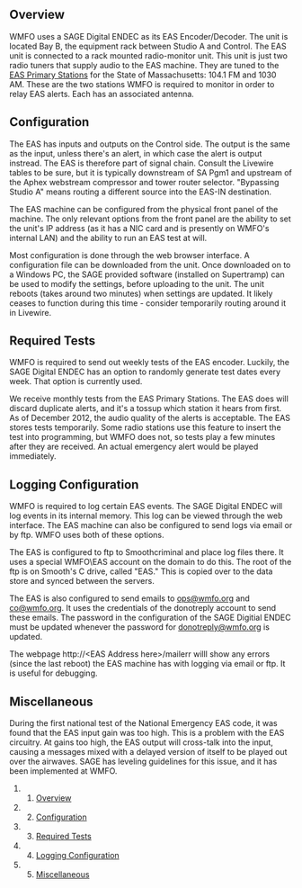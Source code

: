 Overview
--------

WMFO uses a SAGE Digital ENDEC as its EAS Encoder/Decoder. The unit is located Bay B, the equipment rack between Studio A and Control. The EAS unit is connected to a rack mounted radio-monitor unit. This unit is just two radio tuners that supply audio to the EAS machine. They are tuned to the [EAS Primary Stations](http://www.mass.gov/eopss/home-sec-emerg-resp/emergency-info/threat-level/emergency-alert-system-eas-for-massachusetts.html "http://www.mass.gov/eopss/home-sec-emerg-resp/emergency-info/threat-level/emergency-alert-system-eas-for-massachusetts.html") for the State of Massachusetts: 104.1 FM and 1030 AM. These are the two stations WMFO is required to monitor in order to relay EAS alerts. Each has an associated antenna.

Configuration
-------------

The EAS has inputs and outputs on the Control side. The output is the same as the input, unless there's an alert, in which case the alert is output instread. The EAS is therefore part of signal chain. Consult the Livewire tables to be sure, but it is typically downstream of SA Pgm1 and upstream of the Aphex webstream compressor and tower router selector. "Bypassing Studio A" means routing a different source into the EAS-IN destination.

The EAS machine can be configured from the physical front panel of the machine. The only relevant options from the front panel are the ability to set the unit's IP address (as it has a NIC card and is presently on WMFO's internal LAN) and the ability to run an EAS test at will.

Most configuration is done through the web browser interface. A configuration file can be downloaded from the unit. Once downloaded on to a Windows PC, the SAGE provided software (installed on Supertramp) can be used to modify the settings, before uploading to the unit. The unit reboots (takes around two minutes) when settings are updated. It likely ceases to function during this time - consider temporarily routing around it in Livewire.

Required Tests
--------------

WMFO is required to send out weekly tests of the EAS encoder. Luckily, the SAGE Digital ENDEC has an option to randomly generate test dates every week. That option is currently used.

We receive monthly tests from the EAS Primary Stations. The EAS does will discard duplicate alerts, and it's a tossup which station it hears from first. As of December 2012, the audio quality of the alerts is acceptable. The EAS stores tests temporarily. Some radio stations use this feature to insert the test into programming, but WMFO does not, so tests play a few minutes after they are received. An actual emergency alert would be played immediately.

Logging Configuration
---------------------

WMFO is required to log certain EAS events. The SAGE Digital ENDEC will log events in its internal memory. This log can be viewed through the web interface. The EAS machine can also be configured to send logs via email or by ftp. WMFO uses both of these options.

The EAS is configured to ftp to Smoothcriminal and place log files there. It uses a special WMFO\\EAS account on the domain to do this. The root of the ftp is on Smooth's C drive, called "EAS." This is copied over to the data store and synced between the servers.

The EAS is also configured to send emails to [ops@wmfo.org](mailto:ops@wmfo.org "mailto:ops@wmfo.org") and [co@wmfo.org](mailto:co@wmfo.org "mailto:co@wmfo.org"). It uses the credentials of the donotreply account to send these emails. The password in the configuration of the SAGE Digitial ENDEC must be updated whenever the password for [donotreply@wmfo.org](mailto:donotreply@wmfo.org "mailto:donotreply@wmfo.org") is updated.

The webpage http://\<EAS Address here\>/mailerr willl show any errors (since the last reboot) the EAS machine has with logging via email or ftp. It is useful for debugging.

Miscellaneous
-------------

During the first national test of the National Emergency EAS code, it was found that the EAS input gain was too high. This is a problem with the EAS circuitry. At gains too high, the EAS output will cross-talk into the input, causing a messages mixed with a delayed version of itself to be played out over the airwaves. SAGE has leveling guidelines for this issue, and it has been implemented at WMFO.

1.  1. [Overview](#Overview)
2.  2. [Configuration](#Configuration)
3.  3. [Required Tests](#Required_Tests)
4.  4. [Logging Configuration](#Logging_Configuration)
5.  5. [Miscellaneous](#Miscellaneous)

